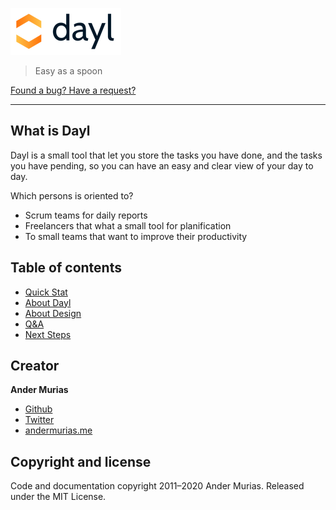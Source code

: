 ![Dayl](./etc/assets/logo/full/dayl_logo_full_small.png)

> Easy as a spoon

[Found a bug? Have a request?](https://github.com/andermurias/dayl/issues/new)

---

## What is Dayl

Dayl is a small tool that let you store the tasks you have done, and the tasks you have pending, so you can have an easy and clear view of your day to day.

Which persons is oriented to?
- Scrum teams for daily reports
- Freelancers that what a small tool for planification
- To small teams that want to improve their productivity


## Table of contents

- [Quick Stat](./etc/doc/quick-start.md)
- [About Dayl](./etc/doc/about-dayl.md)
- [About Design](./etc/doc/about-design.md)
- [Q&A](./etc/doc/question-answers.md)
- [Next Steps](https://github.com/andermurias/dayl/projects/1)

## Creator

__Ander Murias__

- [Github](https://github.com/andermurias)
- [Twitter](https://twitter.com/andermurias)
- [andermurias.me](https://andermurias.me)

## Copyright and license

Code and documentation copyright 2011–2020 Ander Murias. Released under the MIT License. 
